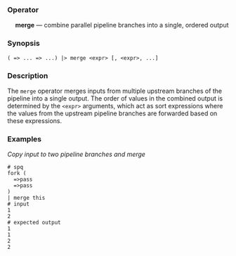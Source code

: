 ### Operator

&emsp; **merge** &mdash; combine parallel pipeline branches into a single, ordered output

### Synopsis

```
( => ... => ...) |> merge <expr> [, <expr>, ...]
```
### Description

The `merge` operator merges inputs from multiple upstream branches of
the pipeline into a single output.  The order of values in the combined
output is determined by the `<expr>` arguments, which act as sort expressions
where the values from the upstream pipeline branches are forwarded based on these expressions.

### Examples

_Copy input to two pipeline branches and merge_
```mdtest-spq
# spq
fork (
  =>pass
  =>pass
)
| merge this
# input
1
2
# expected output
1
1
2
2
```
